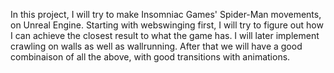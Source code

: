 In this project, I will try to make Insomniac Games' Spider-Man movements, on Unreal Engine.
Starting with webswinging first, I will try to figure out how I can achieve the closest result to what the game has.
I will later implement crawling on walls as well as wallrunning.
After that we will have a good combinaison of all the above, with good transitions with animations.
